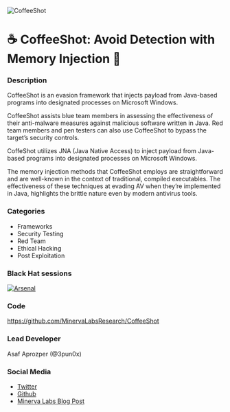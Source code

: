 ![CoffeeShot](https://i.imgur.com/zH0Yvis.png)

# :coffee: CoffeeShot: Avoid Detection with Memory Injection :syringe:

### Description

CoffeeShot is an evasion framework that injects payload from Java-based programs into designated processes on Microsoft Windows.

CoffeeShot assists blue team members in assessing the effectiveness of their anti-malware measures against malicious software written in Java. Red team members and pen testers can also use CoffeeShot to bypass the target’s security controls. 

CoffeShot utilizes JNA (Java Native Access) to inject payload from Java-based programs into designated processes on Microsoft Windows.

The memory injection methods that CoffeeShot employs are straightforward and are well-known in the context of traditional, compiled executables. The effectiveness of these techniques at evading AV when they’re implemented in Java, highlights the brittle nature even by modern antivirus tools.

### Categories
* Frameworks
* Security Testing
* Red Team
* Ethical Hacking
* Post Exploitation

### Black Hat sessions
[![Arsenal](https://github.com/toolswatch/badges/blob/master/arsenal/usa/2018.svg)](https://www.toolswatch.org/2018/05/black-hat-arsenal-usa-2018-the-w0w-lineup/)

### Code
https://github.com/MinervaLabsResearch/CoffeeShot

### Lead Developer
Asaf Aprozper (@3pun0x)

### Social Media
* [Twitter](https://twitter.com/3pun0x)
* [Github](https://github.com/3pun0x)
* [Minerva Labs Blog Post](https://blog.minerva-labs.com/coffeeshot-avoid-detection-with-memory-injection)
